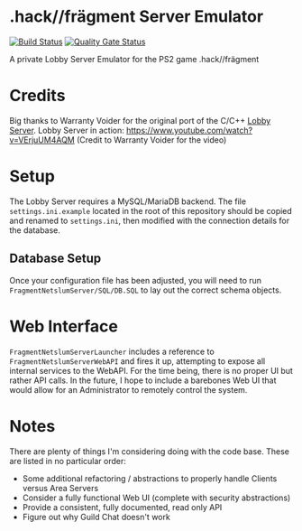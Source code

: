 # .hack//frägment Server Emulator

[![Build Status](https://app.travis-ci.com/Zackmon/FragmentServer_netCore.svg?branch=master)](https://app.travis-ci.com/Zackmon/FragmentServer_netCore)
[![Quality Gate Status](https://sonarcloud.io/api/project_badges/measure?project=Zackmon_FragmentServer_netCore&metric=alert_status)](https://sonarcloud.io/dashboard?id=Zackmon_FragmentServer_netCore)

A private Lobby Server Emulator for the PS2 game .hack//frägment

# Credits
Big thanks to Warranty Voider for the original port of the C/C++ [Lobby Server](https://github.com/Lord-Ptolemy/lobbyemu).
Lobby Server in action: https://www.youtube.com/watch?v=VErjuUM4AQM (Credit to Warranty Voider for the video)

# Setup
The Lobby Server requires a MySQL/MariaDB backend. The file `settings.ini.example` located in the root of this repository should be copied and renamed to `settings.ini`, then modified with the connection details for the database.

## Database Setup
Once your configuration file has been adjusted, you will need to run `FragmentNetslumServer/SQL/DB.SQL` to lay out the correct schema objects.

# Web Interface
`FragmentNetslumServerLauncher` includes a reference to `FragmentNetslumServerWebAPI` and fires it up, attempting to expose all internal services to the WebAPI. For the time being, there is no proper UI but rather API calls. In the future, I hope to include a barebones Web UI that would allow for an Administrator to remotely control the system.

# Notes
There are plenty of things I'm considering doing with the code base. These are listed in no particular order:
- Some additional refactoring / abstractions to properly handle Clients versus Area Servers
- Consider a fully functional Web UI (complete with security abstractions)
- Provide a consistent, fully documented, read only API
- Figure out why Guild Chat doesn't work